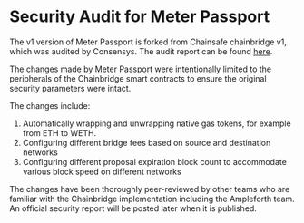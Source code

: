 # Security Audit for Meter Passport

The v1 version of Meter Passport is forked from Chainsafe chainbridge v1, which was audited by Consensys.  The audit report can be found [here](https://consensys.net/diligence/audits/private/adash47d-chainbridge/).

The changes made by Meter Passport were intentionally limited to the peripherals of the Chainbridge smart contracts to ensure the original security parameters were intact.  

The changes include:

1. Automatically wrapping and unwrapping native gas tokens, for example from ETH to WETH.
2. Configuring different bridge fees based on source and destination networks
3. Configuring different proposal expiration block count to accommodate various block speed on different networks

The changes have been thoroughly peer-reviewed by other teams who are familiar with the Chainbridge implementation including the Ampleforth team.  An official security report will be posted later when it is published.

